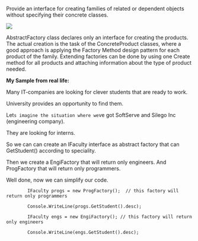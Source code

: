 Provide an interface for creating families of related or dependent objects without specifying their concrete classes.

<img src = "http://www.oodesign.com/images/creational/abstract-factory-pattern.png"/>

AbstractFactory class declares only an interface for creating the products. The actual creation is the task of the ConcreteProduct classes, where a good approach is applying the Factory Method design pattern for each product of the family.
Extending factories can be done by using one Create method for all products and attaching information about the type of product needed.


<b>My Sample from real life:</b>

Many IT-companies are looking for clever students that are ready to work. 

University provides an opportunity to find them. 

Let`s imagine the situation where we`ve got SoftServe and Silego Inc (engineering company).

They are looking for interns. 

So we can can create an IFaculty interface as abstract factory that can GetStudent() according to speciality.

Then we create a EngiFactory that will return only engineers. And ProgFactory that will return only programmers.


Well done, now we can simplify our code. 

			IFaculty progs = new ProgFactory();  // this factory will return only programmers
			
            Console.WriteLine(progs.GetStudent().desc);

            IFaculty engs = new EngiFactory(); // this factory will return only engineers
			
            Console.WriteLine(engs.GetStudent().desc);